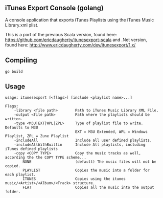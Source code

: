 ## iTunes Export Console (golang)

A console application that exports iTunes Playlists using the iTunes Music Library.xml plist.

This is a port of the previous Scala version, found here: https://github.com/ericdaugherty/itunesexport-scala and .Net version, found here: http://www.ericdaugherty.com/dev/itunesexport/1.x/ 


## Compiling

```
go build 
```
## Usage

```
usage: itunesexport [<flags>] [include <playlist name>...]

Flags:
    -library <file path>        Path to iTunes Music Library XML File.
    -output <file path>         Path where the playlists should be written.
    -type <M3U|EXT|WPL|ZPL>     Type of playlist file to write.  Defaults to M3U
                                EXT = M3U Extended, WPL = Windows Playlist, ZPL = Zune Playlist
    -includeAll                 Include all user defined playlists.
    -includeAllWithBuiltin      Include All playlists, including iTunes defined playlists
    -copy <COPY TYPE>           Copy the music tracks as well, according the the COPY TYPE scheme...
        NONE                    (default) The music files will not be copied.                               
        PLAYLIST                Copies the music into a folder for each playlist.
        ITUNES                  Copies using the itunes music/<Artist>/<Album>/<Track> structure.
        FLAT                    Copies all the music into the output folder.
```

